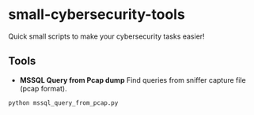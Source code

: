 # small-cybersecurity-tools
Quick small scripts to make your cybersecurity tasks easier!  

## Tools
* **MSSQL Query from Pcap dump**
Find queries from sniffer capture file (pcap format).
```bash
python mssql_query_from_pcap.py
```

